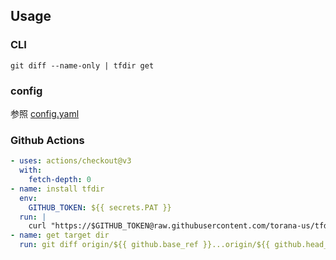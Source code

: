 ## Usage

### CLI

```
git diff --name-only | tfdir get
```

### config

参照 [config.yaml](./config.yaml)

### Github Actions

```yml
- uses: actions/checkout@v3
  with:
    fetch-depth: 0
- name: install tfdir
  env:
    GITHUB_TOKEN: ${{ secrets.PAT }}
  run: |
    curl "https://$GITHUB_TOKEN@raw.githubusercontent.com/torana-us/tfdir/master/installer.sh" | bash
- name: get target dir
  run: git diff origin/${{ github.base_ref }}...origin/${{ github.head_ref }} --name-only --diff-filter=AM | ./tfdir get
```
